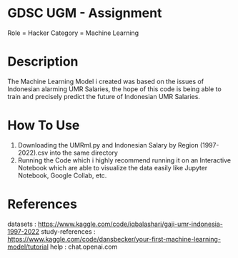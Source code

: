 # GDSC UGM - Assignment
Role = Hacker
Category = Machine Learning

# Description
The Machine Learning Model i created was based on the issues of Indonesian alarming UMR Salaries, the hope of this code is being able to train and precisely predict the future of Indonesian UMR Salaries. 
# How To Use
1. Downloading the UMRml.py and Indonesian Salary by Region (1997-2022).csv into the same directory
2. Running the Code which i highly recommend running it on an Interactive Notebook which are able to visualize the data easily like Jupyter Notebook, Google Collab, etc.

# References   
datasets  : https://www.kaggle.com/code/iqbalashari/gaji-umr-indonesia-1997-2022 
study-references : https://www.kaggle.com/code/dansbecker/your-first-machine-learning-model/tutorial
help : chat.openai.com
